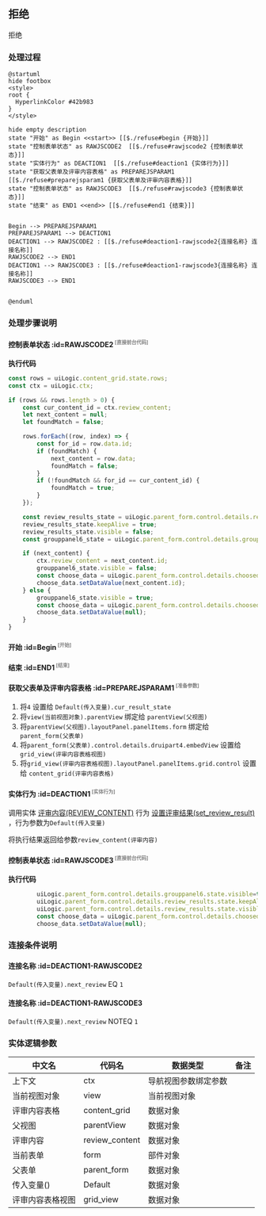 ## 拒绝 <!-- {docsify-ignore-all} -->

   拒绝

### 处理过程

```plantuml
@startuml
hide footbox
<style>
root {
  HyperlinkColor #42b983
}
</style>

hide empty description
state "开始" as Begin <<start>> [[$./refuse#begin {开始}]]
state "控制表单状态" as RAWJSCODE2  [[$./refuse#rawjscode2 {控制表单状态}]]
state "实体行为" as DEACTION1  [[$./refuse#deaction1 {实体行为}]]
state "获取父表单及评审内容表格" as PREPAREJSPARAM1  [[$./refuse#preparejsparam1 {获取父表单及评审内容表格}]]
state "控制表单状态" as RAWJSCODE3  [[$./refuse#rawjscode3 {控制表单状态}]]
state "结束" as END1 <<end>> [[$./refuse#end1 {结束}]]


Begin --> PREPAREJSPARAM1
PREPAREJSPARAM1 --> DEACTION1
DEACTION1 --> RAWJSCODE2 : [[$./refuse#deaction1-rawjscode2{连接名称} 连接名称]]
RAWJSCODE2 --> END1
DEACTION1 --> RAWJSCODE3 : [[$./refuse#deaction1-rawjscode3{连接名称} 连接名称]]
RAWJSCODE3 --> END1


@enduml
```


### 处理步骤说明

#### 控制表单状态 :id=RAWJSCODE2<sup class="footnote-symbol"> <font color=gray size=1>[直接前台代码]</font></sup>



<p class="panel-title"><b>执行代码</b></p>

```javascript
const rows = uiLogic.content_grid.state.rows;
const ctx = uiLogic.ctx;

if (rows && rows.length > 0) {
    const cur_content_id = ctx.review_content;
    let next_content = null;
    let foundMatch = false;

    rows.forEach((row, index) => {
        const for_id = row.data.id;
        if (foundMatch) {
            next_content = row.data;
            foundMatch = false;
        }
        if (!foundMatch && for_id == cur_content_id) {
            foundMatch = true;
        }
    });

    const review_results_state = uiLogic.parent_form.control.details.review_results.state;
    review_results_state.keepAlive = true;
    review_results_state.visible = false;
    const grouppanel6_state = uiLogic.parent_form.control.details.grouppanel6.state;

    if (next_content) {
        ctx.review_content = next_content.id;
        grouppanel6_state.visible = false;
        const choose_data = uiLogic.parent_form.control.details.choosed_content;
        choose_data.setDataValue(next_content.id);
    } else {
        grouppanel6_state.visible = true;
        const choose_data = uiLogic.parent_form.control.details.choosed_content;
        choose_data.setDataValue(null);
    }
}
```

#### 开始 :id=Begin<sup class="footnote-symbol"> <font color=gray size=1>[开始]</font></sup>




#### 结束 :id=END1<sup class="footnote-symbol"> <font color=gray size=1>[结束]</font></sup>




#### 获取父表单及评审内容表格 :id=PREPAREJSPARAM1<sup class="footnote-symbol"> <font color=gray size=1>[准备参数]</font></sup>



1. 将`4` 设置给  `Default(传入变量).cur_result_state`
2. 将`view(当前视图对象).parentView` 绑定给  `parentView(父视图)`
3. 将`parentView(父视图).layoutPanel.panelItems.form` 绑定给  `parent_form(父表单)`
4. 将`parent_form(父表单).control.details.druipart4.embedView` 设置给  `grid_view(评审内容表格视图)`
5. 将`grid_view(评审内容表格视图).layoutPanel.panelItems.grid.control` 设置给  `content_grid(评审内容表格)`

#### 实体行为 :id=DEACTION1<sup class="footnote-symbol"> <font color=gray size=1>[实体行为]</font></sup>



调用实体 [评审内容(REVIEW_CONTENT)](module/TestMgmt/review_content.md) 行为 [设置评审结果(set_review_result)](module/TestMgmt/review_content#行为) ，行为参数为`Default(传入变量)`

将执行结果返回给参数`review_content(评审内容)`

#### 控制表单状态 :id=RAWJSCODE3<sup class="footnote-symbol"> <font color=gray size=1>[直接前台代码]</font></sup>



<p class="panel-title"><b>执行代码</b></p>

```javascript
        uiLogic.parent_form.control.details.grouppanel6.state.visible=true;
        uiLogic.parent_form.control.details.review_results.state.keepAlive=true;
        uiLogic.parent_form.control.details.review_results.state.visible=false;
        const choose_data = uiLogic.parent_form.control.details.choosed_content;
        choose_data.setDataValue(null);
```

### 连接条件说明
#### 连接名称 :id=DEACTION1-RAWJSCODE2

```Default(传入变量).next_review``` EQ ```1```
#### 连接名称 :id=DEACTION1-RAWJSCODE3

```Default(传入变量).next_review``` NOTEQ ```1```


### 实体逻辑参数

|    中文名   |    代码名    |  数据类型      |备注 |
| --------| --------| --------  | --------   |
|上下文|ctx|导航视图参数绑定参数||
|当前视图对象|view|当前视图对象||
|评审内容表格|content_grid|数据对象||
|父视图|parentView|数据对象||
|评审内容|review_content|数据对象||
|当前表单|form|部件对象||
|父表单|parent_form|数据对象||
|传入变量(<i class="fa fa-check"/></i>)|Default|数据对象||
|评审内容表格视图|grid_view|数据对象||

